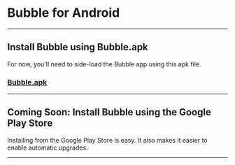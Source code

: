 Bubble for Android
==================

----

## Install Bubble using Bubble.apk

For now, you'll need to side-load the Bubble app using this apk file.

### [Bubble.apk](Bubble.apk)

----

## Coming Soon: Install Bubble using the Google Play Store

Installing from the Google Play Store is easy. It also makes it easier to enable automatic upgrades.

----
